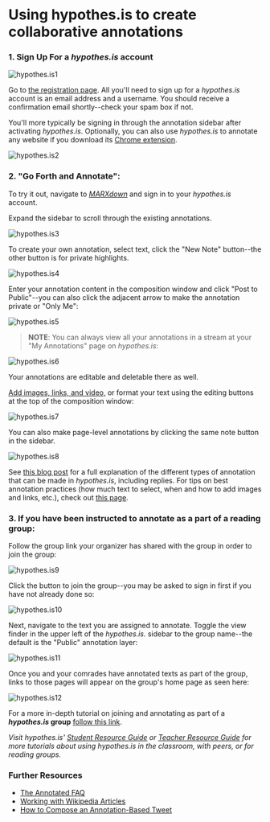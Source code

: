 # Using hypothes.is to create collaborative annotations

### 1. Sign Up For a *hypothes.is* account
![hypothes.is1](/assets/img/hypo-image1.png)

Go to [the registration page](https://web.hypothes.is/start/). All you'll need to sign up for a *hypothes.is* account is an email address and a username. You should receive a confirmation email shortly--check your spam box if not.

You'll more typically be signing in through the annotation sidebar after activating *hypothes.is*. Optionally, you can also use *hypothes.is* to annotate any website if you download its [Chrome extension](https://chrome.google.com/webstore/detail/hypothesis-web-pdf-annota/bjfhmglciegochdpefhhlphglcehbmek?hl=en).

![hypothes.is2](/assets/img/hypo-image2.png)

### 2. "Go Forth and Annotate":

To try it out, navigate to [*MARXdown*](https://MARXdown.github.io) and sign in to your *hypothes.is* account.

Expand the sidebar to scroll through the existing annotations.

![hypothes.is3](/assets/img/hypo-image3.png)

To create your own annotation, select text, click the "New Note" button--the other button is for private highlights.

![hypothes.is4](/assets/img/hypo-image4.png)

Enter your annotation content in the composition window and click "Post to Public"--you can also click the adjacent arrow to make the annotation private or "Only Me":

![hypothes.is5](/assets/img/hypo-image5.png)

>**NOTE**: You can always view all your annotations in a stream at your "My Annotations" page on *hypothes.is*:

![hypothes.is6](/assets/img/hypo-image6.png)

Your annotations are editable and deletable there as well.

[Add images, links, and video,](https://web.hypothes.is/adding-links-images-and-videos/) or format your text using the editing buttons at the top of the composition window:

![hypothes.is7](/assets/img/hypo-image7.png)

You can also make page-level annotations by clicking the same note button in the sidebar.

![hypothes.is8](/assets/img/hypo-image8.png)

See [this blog post](https://web.hypothes.is/blog/varieties-of-hypothesis-annotations-and-their-uses/) for a full explanation of the different types of annotation that can be made in *hypothes.is*, including replies. For tips on best annotation practices (how much text to select, when and how to add images and links, etc.), check out [this page](https://web.hypothes.is/annotation-tips-for-students/).

### 3. If you have been instructed to annotate as a part of a reading group:

Follow the group link your organizer has shared with the group in order to join the group:

![hypothes.is9](/assets/img/hypo-image9.png)

Click the button to join the group--you may be asked to sign in first if you have not already done so:

![hypothes.is10](/assets/img/hypo-image10.png)

Next, navigate to the text you are assigned to annotate. Toggle the view finder in the upper left of the *hypothes.is.* sidebar to the group name--the default is the "Public" annotation layer:

![hypothes.is11](/assets/img/hypo-image11.png)

Once you and your comrades have annotated texts as part of the group, links to those pages will appear on the group's home page as seen here:

![hypothes.is12](/assets/img/hypo-image12.png)

For a more in-depth tutorial on joining and annotating as part of a ***hypothes.is* group** [follow this link](https://web.hypothes.is/blog/introducing-groups/).

*Visit *hypothes.is*' [Student Resource Guide](https://web.hypothes.is/student-resource-guide/) or [Teacher Resource Guide](https://web.hypothes.is/teacher-resource-guide/) for more tutorials about using hypothes.is in the classroom, with peers, or for reading groups.*

### Further Resources

* [The Annotated FAQ](https://web.hypothes.is/faq/)
* [Working with Wikipedia Articles](https://web.hypothes.is/blog/working-with-wikipedia-articles/)
* [How to Compose an Annotation-Based Tweet](https://web.hypothes.is/blog/how-to-compose-an-annotation-based-tweet/)



